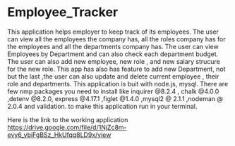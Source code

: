 # Employee_Tracker
This application helps employer to keep track of its employees. The user can view all the employees the company has, all the roles 
company has for the employees and all the departments company has.
The user can view Employees by Department and can also check each department budget. The user can also add new employee, new role ,
and new salary strucure for the new role. This app has also has feature to add new Department, not but the last ,the user can also update
and delete current employee , their role and departments. 
This application is buit with node.js, mysql. There are few nmp packages you need to install like inquirer @8.2.4 , chalk @4.0.0 ,detenv @8.2.0,
express @4.17.1 ,figlet @1.4.0 ,mysql2 @ 2.1.1 ,nodeman @ 2.0.4 and validation. to make this application run in your terminal.


Here is the link to the working application https://drive.google.com/file/d/1NjZc8m-evy6_ybiFgBSz_HkUfqq8LD9x/view
